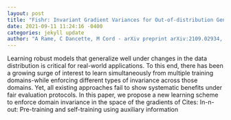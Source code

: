 ```yaml
--- 
layout: post 
title: "Fishr: Invariant Gradient Variances for Out-of-distribution Generalization" 
date: 2021-09-11 11:24:16 -0400 
categories: jekyll update 
author: "A Rame, C Dancette, M Cord - arXiv preprint arXiv:2109.02934, 2021" 
--- 
```

Learning robust models that generalize well under changes in the data distribution is critical for real-world applications. To this end, there has been a growing surge of interest to learn simultaneously from multiple training domains-while enforcing different types of invariance across those domains. Yet, all existing approaches fail to show systematic benefits under fair evaluation protocols. In this paper, we propose a new learning scheme to enforce domain invariance in the space of the gradients of Cites: In-n-out: Pre-training and self-training using auxiliary information